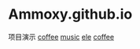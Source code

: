 # Ammoxy.github.io
项目演示
<a href="../coffee/index.html">coffee</a>
<a href="../music/index.html">music</a>
<a href="../ele/index.html">ele</a>
<a href="../coffee/index.html">coffee</a>
